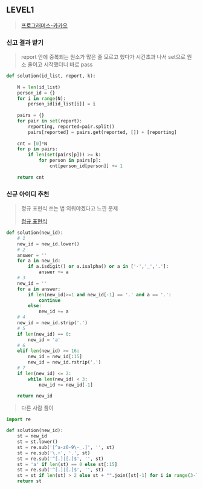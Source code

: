 ## LEVEL1

> [프로그래머스-카카오](https://programmers.co.kr/learn/challenges)

### 신고 결과 받기

> report 안에 중복되는 원소가 많은 줄 모르고 했다가 시간초과 나서 set으로 원소 줄이고 시작했더니 바로 pass

```python
def solution(id_list, report, k):
    
    N = len(id_list)
    person_id = {}
    for i in range(N):
        person_id[id_list[i]] = i 
        
    pairs = {}
    for pair in set(report):
        reporting, reported=pair.split()
        pairs[reported] = pairs.get(reported, []) + [reporting]
        
    cnt = [0]*N
    for p in pairs:
        if len(set(pairs[p])) >= k:
            for person in pairs[p]:
                cnt[person_id[person]] += 1
                
    return cnt
```

### 신규 아이디 추천

> 정규 표현식 쓰는 법 외워야겠다고 느낀 문제
>
> [정규 표현식](https://wikidocs.net/4308)

```python
def solution(new_id):
    # 1
    new_id = new_id.lower()
    # 2
    answer = ''
    for a in new_id:
        if a.isdigit() or a.isalpha() or a in ['-','_','.']:
            answer += a
    # 3
    new_id = ''
    for a in answer:
        if len(new_id)>=1 and new_id[-1] == '.' and a == '.':
            continue
        else:
            new_id += a
    # 4
    new_id = new_id.strip('.')
    # 5
    if len(new_id) == 0:
        new_id = 'a'
    # 6
    elif len(new_id) >= 16:
        new_id = new_id[:15]
        new_id = new_id.rstrip('.')
    # 7  
    if len(new_id) <= 2:
        while len(new_id) < 3:
            new_id += new_id[-1]

    return new_id
```

> 다른 사람 풀이

```python
import re

def solution(new_id):
    st = new_id
    st = st.lower()
    st = re.sub('[^a-z0-9\-_.]', '', st)
    st = re.sub('\.+', '.', st)
    st = re.sub('^[.]|[.]$', '', st)
    st = 'a' if len(st) == 0 else st[:15]
    st = re.sub('^[.]|[.]$', '', st)
    st = st if len(st) > 2 else st + "".join([st[-1] for i in range(3-len(st))])
    return st
```


